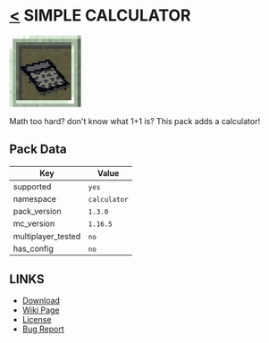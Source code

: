 # [<](../README.md) SIMPLE CALCULATOR

![alt](pack.png)

Math too hard? don't know what 1+1 is? This pack adds a calculator!

## Pack Data

| Key                | Value        |
| ------------------ | ------------ |
| supported          | `yes`        |
| namespace          | `calculator` |
| pack_version       | `1.3.0`      |
| mc_version         | `1.16.5`     |
| multiplayer_tested | `no`         |
| has_config         | `no`         |

## LINKS

-   [Download](https://www.curseforge.com/minecraft/customization/simple-calculator-datapack)
-   [Wiki Page](https://github.com/legopitstop/Datapacks/wiki)
-   [License](https://legopitstop.weebly.com/legopitstops-common-license-v2.html)
-   [Bug Report](https://github.com/legopitstop/Datapacks/issues)
